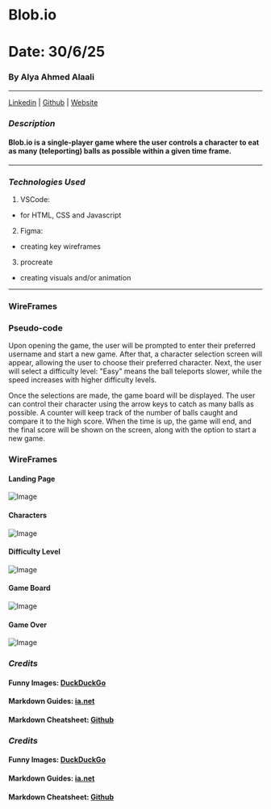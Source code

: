 # Blob.io

# Date: 30/6/25

### By Alya Ahmed Alaali

---

[Linkedin](http://linkedin.com) |
[Github](http://Github.com) |
[Website](http://Website.com)

### _Description_

#### Blob.io is a single-player game where the user controls a character to eat as many (teleporting) balls as possible within a given time frame.

---

### _Technologies Used_

1. VSCode:

- for HTML, CSS and Javascript

2. Figma:

- creating key wireframes

3. procreate

- creating visuals and/or animation

---

### WireFrames

### Pseudo-code

Upon opening the game, the user will be prompted to enter their preferred username and start a new game. After that, a character selection screen will appear, allowing the user to choose their preferred character. Next, the user will select a difficulty level: "Easy" means the ball teleports slower, while the speed increases with higher difficulty levels.

Once the selections are made, the game board will be displayed. The user can control their character using the arrow keys to catch as many balls as possible. A counter will keep track of the number of balls caught and compare it to the high score. When the time is up, the game will end, and the final score will be shown on the screen, along with the option to start a new game.

### WireFrames

#### Landing Page

![Image]('\Users\Alyaa\GA\projects\blob.io\ReadMe\Characters.jpg')

#### Characters

![Image](C:\Users\Alyaa\GA\projects\blob.io\ReadMe\Characters.png)

#### Difficulty Level

![Image](C:\Users\Alyaa\GA\projects\blob.io\ReadMe\Difficulty.png)

#### Game Board

![Image](C:\Users\Alyaa\GA\projects\blob.io\ReadMe\GameBoard.png)

#### Game Over

![Image](C:\Users\Alyaa\GA\projects\blob.io\ReadMe\GameOver.png)

### _Credits_

#### Funny Images: [DuckDuckGo](https:/duckduckdo.com)

#### Markdown Guides: [ia.net](https:/ianet.com)

#### Markdown Cheatsheet: [Github](https:/Github.com)

### _Credits_

#### Funny Images: [DuckDuckGo](https:/duckduckdo.com)

#### Markdown Guides: [ia.net](https:/ianet.com)

#### Markdown Cheatsheet: [Github](https:/Github.com)
